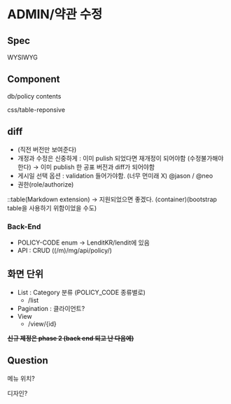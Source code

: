 # ADMIN/약관 수정
## Spec
WYSIWYG
## Component


db/policy contents 


css/table-reponsive 

## diff 
- (직전 버전만 보여준다)
- 개정과 수정은 신중하게 : 이미 pulish 되었다면 재개정이 되어야함 (수정불가해야한다) &rarr; 이미 publish 한 공표 버전과 diff가 되어야함
- 게시일 선택 옵션 : validation 들어가야함. (너무 먼미래 X) @jason / @neo
- 권한(role/authorize)



::table(Markdown extension) -> 지원되었으면 좋겠다. (container)(bootstrap table을 사용하기 위함이었을 수도)

### Back-End 
- POLICY-CODE enum -> LenditKR/lendit에 있음
- API : CRUD ((/m)/mg/api/policy/)

## 화면 단위
+ List : Category 분류 (POLICY_CODE 종류별로)
   - /list
+ Pagination :  클라이언트?
+ View
   - /view/{id}

~~**신규 제정은 phase 2 (back end 되고 난 다음에)**~~

## Question

메뉴 위치?

디자인?